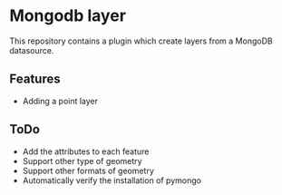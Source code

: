 # Mongodb layer

This repository contains a plugin which create layers from a MongoDB datasource.

## Features
- Adding a point layer

## ToDo
- Add the attributes to each feature
- Support other type of geometry
- Support other formats of geometry
- Automatically verify the installation of pymongo

